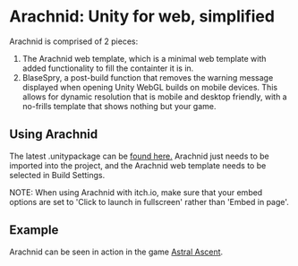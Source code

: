 # Arachnid: Unity for web, simplified
Arachnid is comprised of 2 pieces: 
1. The Arachnid web template, which is a minimal web template with added functionality to fill the containter it is in.
2. BlaseSpry, a post-build function that removes the warning message displayed when opening Unity WebGL builds on mobile devices.
This allows for dynamic resolution that is mobile and desktop friendly, with a no-frills template that shows nothing but your game.

## Using Arachnid
The latest .unitypackage can be [found here.](https://github.com/Kelpow/com.bottinogames.arachnid/releases) Arachnid just needs to be imported into the project, and the Arachnid web template needs to be selected in Build Settings.

NOTE:
When using Arachnid with itch.io, make sure that your embed options are set to 'Click to launch in fullscreen' rather than 'Embed in page'. 

## Example
Arachnid can be seen in action in the game [Astral Ascent](https://alice-bottino.itch.io/astral-ascent).
